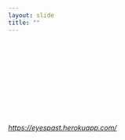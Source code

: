 ```yaml
---
layout: slide
title: ""
---
```


<section>
<iframe class="stretch" frameborder="0" marginheight="0" marginwidth="0" data-src="https://eyespast.herokuapp.com/"></iframe>
<h6><a class="external" href="https://eyespast.herokuapp.com/">https://eyespast.herokuapp.com/</a></h6>
</section>
